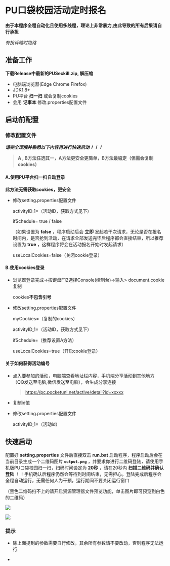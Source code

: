 # PU口袋校园活动定时报名

**由于本程序全程自动化且使用多线程，理论上非常暴力,由此导致的所有后果请自行承担**

*有投诉随时跑路*

## 准备工作

**下载Release中最新的PUSeckill.zip, 解压缩**

- 电脑端浏览器(Edge Chrome Firefox)
- JDK1.8+
- PU平台 **扫一扫** 或会复制cookies
- 会用 **记事本** 修改.properties配置文件

## 启动前配置

### 修改配置文件

***请完全理解并熟悉以下内容再进行快速启动！！！***

> **A , B方法任选其一，A方法更安全更简单，B方法最稳定（但需会复制cookies）**

#### A.使用PU平台扫一扫自动登录

**此方法无需获取cookies，更安全**

- 修改setting.properties配置文件
  
  activityID_1=（活动ID，获取方式见下）
  
  ifSchedule= true / false
  
  （如果设置为 **false** ，程序启动后会 **立即** 发起若干次请求，无论是否在报名时间内，是否抢到活动，在请求全部发送完毕后程序都会直接结束，所以推荐设置为 **true** ，这样程序将会在活动报名开始时发起请求）
  
  useLocalCookies=false（关闭cookie登录）

#### B.使用cookies登录

- 浏览器登录完成->按键盘F12选择Console(控制台)->输入> document.cookie复制
  
  cookies**不包含引号**

- 修改setting.properties配置文件
  
  myCookies=（复制的cookies）
  
  activityID_1=（活动ID，获取方式见下）
  
  ifSchedule=（推荐设置A方法）
  
  useLocalCookies=true（开启cookie登录）

#### 关于如何获得活动编号

- 点入要参加的活动，电脑端查看地址栏内容，手机端分享活动到其他地方（QQ发送至电脑,微信发送至电脑），会生成分享连接
  
  > https://pc.pocketuni.net/active/detail?id=xxxxx

- 复制id值

- 修改setting.properties配置文件
  
  activityID_1=（活动id）

## 快速启动

配置好 **setting.properties** 文件后直接双击 **run.bat** 启动程序，程序启动后会在当前目录生成一个二维码图片 **`output.png`** ，并要求你进行二维码登陆，请使用手机版PU口袋校园扫一扫，扫码时间设定为 **20秒** ，请在20秒内 **扫描二维码并确认登陆** ！！手机确认后程序仍然会等待到时间结束，无需担心。登陆完成后程序会全程自动运行，无需任何人为干预，运行期间不要关闭运行窗口

（黑色二维码扫不上的请开启资源管理器文件预览功能，单击图片即可预览到白色的二维码）

![](https://cdn.jsdelivr.net/gh/Cey1anze/Blog_Images@main/pic/202310052210894.png)

![](https://cdn.jsdelivr.net/gh/Cey1anze/Blog_Images@main/pic/202310251232383.png)

### 提示

- 除上面提到的参数需要自行修改，其余所有参数请不要改动，否则程序无法运行

- 
